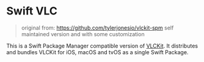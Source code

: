 # Swift VLC

> original from: https://github.com/tylerjonesio/vlckit-spm
> self maintained version and with some customization

This is a Swift Package Manager compatible version of [VLCKit](https://code.videolan.org/videolan/VLCKit). 
It distributes and bundles VLCKit for iOS, macOS and tvOS as a single Swift Package. 
